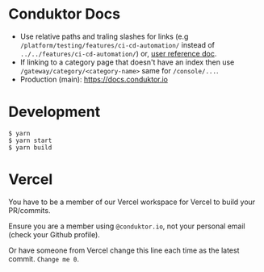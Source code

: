 # Conduktor Docs

- Use relative paths and traling slashes for links (e.g `/platform/testing/features/ci-cd-automation/` instead of `../../features/ci-cd-automation/`)
or, [user reference doc](/gateway/reference/user).
- If linking to a category page that doesn't have an index then use `/gateway/category/<category-name>` same for `/console/...`. 
- Production (main): https://docs.conduktor.io

# Development

```
$ yarn
$ yarn start
$ yarn build
```

# Vercel

You have to be a member of our Vercel workspace for Vercel to build your PR/commits.

Ensure you are a member using `@conduktor.io`, not your personal email (check your Github profile).

Or have someone from Vercel change this line each time as the latest commit. `Change me 0`.
